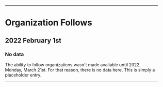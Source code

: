
***

# Organization Follows

## 2022 February 1st

### No data

The ability to follow organizations wasn't made available until 2022, Monday, March 21st. For that reason, there is no data here. This is simply a placeholder entry.

***
